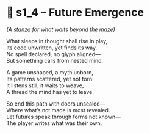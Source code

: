 <!-- Save to: shagi_archives/appendices/appendix_l_first_magnificent_seven/part_05_the_final_two/epic_mindscape_odyssey/s1_4_future_emergence.md -->

# 📘 s1_4 – Future Emergence  
*(A stanza for what waits beyond the maze)*

What sleeps in thought shall rise in play,  
Its code unwritten, yet finds its way.  
No spell declared, no glyph aligned—  
But something calls from nested mind.  

A game unshaped, a myth unborn,  
Its patterns scattered, yet not torn.  
It listens still, it waits to weave,  
A thread the mind has yet to leave.  

So end this path with doors unsealed—  
Where what’s not made is most revealed.  
Let futures speak through forms not known—  
The player writes what was their own.  
